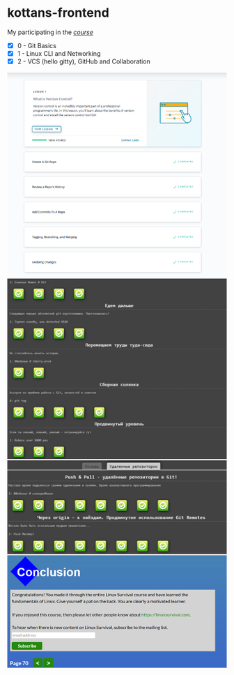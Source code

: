 # kottans-frontend
My participating in the *[course](https://github.com/kottans/frontend/blob/master/contents.md#stage-0-self-study)*  
- [x] 0 - Git Basics  
- [x] 1 - Linux CLI and Networking  
- [x] 2 - VCS (hello gitty), GitHub and Collaboration

![completed vc tasks](https://raw.githubusercontent.com/Writerman/kottans-frontend/main/sceenshots/0/fin0.PNG) 
![completed vc tasks](https://raw.githubusercontent.com/Writerman/kottans-frontend/main/sceenshots/0/fin1.PNG) 
![completed vc tasks](https://raw.githubusercontent.com/Writerman/kottans-frontend/main/sceenshots/0/fin2.PNG) 
![completed vc tasks](https://raw.githubusercontent.com/Writerman/kottans-frontend/main/sceenshots/0/fin.PNG)